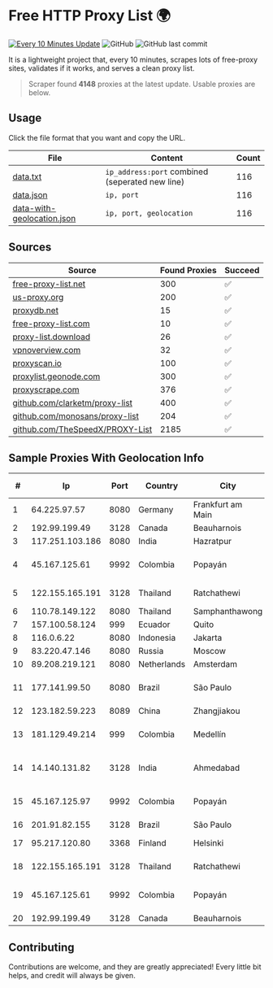 
# Free HTTP Proxy List 🌍

[![Every 10 Minutes Update](https://github.com/mertguvencli/http-proxy-list/actions/workflows/main.yml/badge.svg?branch=main)](https://github.com/mertguvencli/http-proxy-list/actions/workflows/main.yml)
![GitHub](https://img.shields.io/github/license/mertguvencli/http-proxy-list)
![GitHub last commit](https://img.shields.io/github/last-commit/mertguvencli/http-proxy-list)

It is a lightweight project that, every 10 minutes, scrapes lots of free-proxy sites, validates if it works, and serves a clean proxy list.


> Scraper found **4148** proxies at the latest update. Usable proxies are below.

## Usage

Click the file format that you want and copy the URL.


|File|Content|Count|
|----|-------|-----|
|[data.txt](https://raw.githubusercontent.com/mertguvencli/http-proxy-list/main/proxy-list/data.txt)|`ip_address:port` combined (seperated new line)|116|
|[data.json](https://raw.githubusercontent.com/mertguvencli/http-proxy-list/main/proxy-list/data.json)|`ip, port`|116|
|[data-with-geolocation.json](https://raw.githubusercontent.com/mertguvencli/http-proxy-list/main/proxy-list/data-with-geolocation.json)|`ip, port, geolocation`|116|

## Sources

|Source|Found Proxies|Succeed|
|------|-------------|-------|
|[free-proxy-list.net](https://free-proxy-list.net)|300|✅|
|[us-proxy.org](https://www.us-proxy.org)|200|✅|
|[proxydb.net](http://proxydb.net)|15|✅|
|[free-proxy-list.com](https://free-proxy-list.com/?page=&port=&type%5B%5D=http&type%5B%5D=https&up_time=0&search=Search)|10|✅|
|[proxy-list.download](https://www.proxy-list.download/HTTP)|26|✅|
|[vpnoverview.com](https://vpnoverview.com/privacy/anonymous-browsing/free-proxy-servers)|32|✅|
|[proxyscan.io](https://www.proxyscan.io)|100|✅|
|[proxylist.geonode.com](https://proxylist.geonode.com/api/proxy-list?limit=300&page=1&sort_by=lastChecked&sort_type=desc&protocols=http,https)|300|✅|
|[proxyscrape.com](https://api.proxyscrape.com/v2/?request=displayproxies&protocol=http&timeout=10000&country=all&ssl=all&anonymity=all)|376|✅|
|[github.com/clarketm/proxy-list](https://raw.githubusercontent.com/clarketm/proxy-list/master/proxy-list-raw.txt)|400|✅|
|[github.com/monosans/proxy-list](https://raw.githubusercontent.com/monosans/proxy-list/main/proxies/http.txt)|204|✅|
|[github.com/TheSpeedX/PROXY-List](https://raw.githubusercontent.com/TheSpeedX/PROXY-List/master/http.txt)|2185|✅|


## Sample Proxies With Geolocation Info

|#|Ip|Port|Country|City|Internet Service Provider|
|-|--|----|-------|----|-------------------------|
|1|64.225.97.57|8080|Germany|Frankfurt am Main|DigitalOcean, LLC|
|2|192.99.199.49|3128|Canada|Beauharnois|OVH Hosting|
|3|117.251.103.186|8080|India|Hazratpur|BSNL Internet|
|4|45.167.125.61|9992|Colombia|Popayán|Sepcom Comunicaciones SAS|
|5|122.155.165.191|3128|Thailand|Ratchathewi|CAT Telecom Public Company Limited|
|6|110.78.149.122|8080|Thailand|Samphanthawong|CAT-BB|
|7|157.100.58.124|999|Ecuador|Quito|Nedetel S.A.|
|8|116.0.6.22|8080|Indonesia|Jakarta|WIFIKU|
|9|83.220.47.146|8080|Russia|Moscow|GARS|
|10|89.208.219.121|8080|Netherlands|Amsterdam|My.com B.V.|
|11|177.141.99.50|8080|Brazil|São Paulo|Claro NXT Telecomunicacoes Ltda|
|12|123.182.59.223|8089|China|Zhangjiakou|Chinanet|
|13|181.129.49.214|999|Colombia|Medellín|EPM Telecomunicaciones S.A. E.S.P.|
|14|14.140.131.82|3128|India|Ahmedabad|Tata Communications Limited|
|15|45.167.125.97|9992|Colombia|Popayán|Sepcom Comunicaciones SAS|
|16|201.91.82.155|3128|Brazil|São Paulo|Vivo|
|17|95.217.120.80|3368|Finland|Helsinki|Hetzner Online GmbH|
|18|122.155.165.191|3128|Thailand|Ratchathewi|CAT Telecom Public Company Limited|
|19|45.167.125.61|9992|Colombia|Popayán|Sepcom Comunicaciones SAS|
|20|192.99.199.49|3128|Canada|Beauharnois|OVH Hosting|



## Contributing

Contributions are welcome, and they are greatly appreciated! Every
little bit helps, and credit will always be given.

